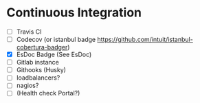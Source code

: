 # Continuous Integration

 - [ ] Travis CI  
 - [ ] Codecov (or istanbul badge https://github.com/intuit/istanbul-cobertura-badger)  
 - [x] EsDoc Badge (See EsDoc)   
 - [ ] Gitlab instance  
 - [ ] Githooks (Husky)  
 - [ ] loadbalancers?
 - [ ] nagios?
 - [ ] (Health check Portal?)
